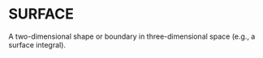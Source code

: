 # SURFACE
A two-dimensional shape or boundary in three-dimensional space (e.g., a surface integral).
